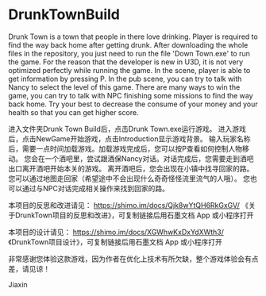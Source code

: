 # DrunkTownBuild
Drunk Town is a town that people in there love drinking. Player is required to find the way back home after getting drunk. 
After downloading the whole files in the repository, you just need to run the file 'Down Town.exe' to run the game.
For the reason that the developer is new in U3D, it is not very optimized perfectly while running the game.
In the scene, player is able to get information by pressing P.
In the pub scene, you can try to talk with Nancy to select the level of this game.
There are many ways to win the game, you can try to talk with NPC finishing some missions to find the way back home.
Try your best to decrease the consume of your money and your health so that you can get higher score.

进入文件夹Drunk Town Build后，点击Drunk Town.exe运行游戏。
进入游戏后，点击NewGame开始游戏，点击Introduction显示游戏背景。
输入玩家名称后，需要一点时间加载游戏。加载游戏完成后，您可以按P查看如何控制人物移动。
您会在一个酒吧里，尝试跟酒保Nancy对话。对话完成后，您需要走到酒吧出口离开酒吧开始本关的游戏。
离开酒吧后，您会出现在小镇中找寻回家的路。
您可以通过地图走回家（希望途中不会出现什么奇奇怪怪流里流气的人哦）。
您也可以通过与NPC对话完成相关操作来找到回家的路。

本项目的反思和改进请见：
https://shimo.im/docs/Qjk8wYtQH6RkGxGV/ 《关于DrunkTown项目的反思和改进》，可复制链接后用石墨文档 App 或小程序打开

本项目的设计请见：
https://shimo.im/docs/XGWhwKxDxYdXWth3/ 《DrunkTown项目设计》，可复制链接后用石墨文档 App 或小程序打开

非常感谢您体验这款游戏，因为作者在优化上技术有所欠缺，整个游戏体验会有点差，请见谅！

Jiaxin
